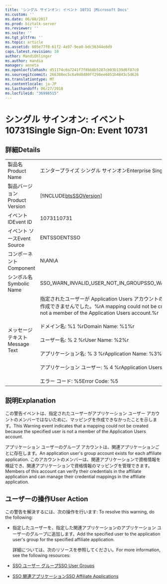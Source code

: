 ```yaml
---
title: 'シングル サインオン: イベント 10731 |Microsoft Docs'
ms.custom: ''
ms.date: 06/08/2017
ms.prod: biztalk-server
ms.reviewer: ''
ms.suite: ''
ms.tgt_pltfrm: ''
ms.topic: article
ms.assetid: 605e77f0-61f2-4a97-9ea0-bdc56344e8d9
caps.latest.revision: 10
author: MandiOhlinger
ms.author: mandia
manager: anneta
ms.openlocfilehash: d51174c0a7241f7f8bb8b5287cb03b139d6f87c0
ms.sourcegitcommit: 266308ec5c6a9d8d80ff298ee6051b4843c5d626
ms.translationtype: MT
ms.contentlocale: ja-JP
ms.lasthandoff: 06/27/2018
ms.locfileid: "36998515"
---
```

# <a name="single-sign-on-event-10731"></a><span data-ttu-id="08526-102">シングル サインオン: イベント 10731</span><span class="sxs-lookup"><span data-stu-id="08526-102">Single Sign-On: Event 10731</span></span>
## <a name="details"></a><span data-ttu-id="08526-103">詳細</span><span class="sxs-lookup"><span data-stu-id="08526-103">Details</span></span>  

|                 |                                                                                                                                                                                                                                                                           |
|-----------------|---------------------------------------------------------------------------------------------------------------------------------------------------------------------------------------------------------------------------------------------------------------------------|
|  <span data-ttu-id="08526-104">製品名</span><span class="sxs-lookup"><span data-stu-id="08526-104">Product Name</span></span>   |                                                                                                                         <span data-ttu-id="08526-105">エンタープライズ シングル サインオン</span><span class="sxs-lookup"><span data-stu-id="08526-105">Enterprise Single Sign-On</span></span>                                                                                                                         |
| <span data-ttu-id="08526-106">製品バージョン</span><span class="sxs-lookup"><span data-stu-id="08526-106">Product Version</span></span> |                                                                                                        [!INCLUDE[btsSSOVersion](../includes/btsssoversion-md.md)]                                                                                                         |
|    <span data-ttu-id="08526-107">イベント ID</span><span class="sxs-lookup"><span data-stu-id="08526-107">Event ID</span></span>     |                                                                                                                                   <span data-ttu-id="08526-108">10731</span><span class="sxs-lookup"><span data-stu-id="08526-108">10731</span></span>                                                                                                                                   |
|  <span data-ttu-id="08526-109">イベント ソース</span><span class="sxs-lookup"><span data-stu-id="08526-109">Event Source</span></span>   |                                                                                                                                  <span data-ttu-id="08526-110">ENTSSO</span><span class="sxs-lookup"><span data-stu-id="08526-110">ENTSSO</span></span>                                                                                                                                   |
|    <span data-ttu-id="08526-111">コンポーネント</span><span class="sxs-lookup"><span data-stu-id="08526-111">Component</span></span>    |                                                                                                                                    <span data-ttu-id="08526-112">N\A</span><span class="sxs-lookup"><span data-stu-id="08526-112">N\A</span></span>                                                                                                                                    |
|  <span data-ttu-id="08526-113">シンボル名</span><span class="sxs-lookup"><span data-stu-id="08526-113">Symbolic Name</span></span>  |                                                                                                                    <span data-ttu-id="08526-114">SSO_WARN_INVALID_USER_NOT_IN_GROUP</span><span class="sxs-lookup"><span data-stu-id="08526-114">SSO_WARN_INVALID_USER_NOT_IN_GROUP</span></span>                                                                                                                     |
|  <span data-ttu-id="08526-115">メッセージ テキスト</span><span class="sxs-lookup"><span data-stu-id="08526-115">Message Text</span></span>   | <span data-ttu-id="08526-116">指定されたユーザーが Application Users アカウントのメンバーではないため、マッピングを作成できませんでした。%r</span><span class="sxs-lookup"><span data-stu-id="08526-116">A mapping could not be created because the specified user is not a member of the Application Users account.%r</span></span><br /><br /> <span data-ttu-id="08526-117">ドメイン名: %1 %r</span><span class="sxs-lookup"><span data-stu-id="08526-117">Domain Name: %1%r</span></span><br /><br /> <span data-ttu-id="08526-118">ユーザー名: % 2 %r</span><span class="sxs-lookup"><span data-stu-id="08526-118">User Name: %2%r</span></span><br /><br /> <span data-ttu-id="08526-119">アプリケーション名: % 3 %r</span><span class="sxs-lookup"><span data-stu-id="08526-119">Application Name: %3%r</span></span><br /><br /> <span data-ttu-id="08526-120">アプリケーション ユーザー: % 4 %r</span><span class="sxs-lookup"><span data-stu-id="08526-120">Application Users: %4%r</span></span><br /><br /> <span data-ttu-id="08526-121">エラー コード: %5</span><span class="sxs-lookup"><span data-stu-id="08526-121">Error Code: %5</span></span> |

## <a name="explanation"></a><span data-ttu-id="08526-122">説明</span><span class="sxs-lookup"><span data-stu-id="08526-122">Explanation</span></span>  
 <span data-ttu-id="08526-123">この警告イベントは、指定されたユーザーがアプリケーション ユーザー アカウントのメンバーではないために、マッピングを作成できなかったことを示します。</span><span class="sxs-lookup"><span data-stu-id="08526-123">This Warning event indicates that a mapping could not be created because the specified user is not a member of the Application Users account.</span></span>  

 <span data-ttu-id="08526-124">アプリケーション ユーザーのグループ アカウントは、関連アプリケーションごとに存在します。</span><span class="sxs-lookup"><span data-stu-id="08526-124">An application user's group account exists for each affiliate application.</span></span> <span data-ttu-id="08526-125">このアカウントのメンバーは、関連アプリケーションで資格情報を検証でき、関連アプリケーションで資格情報のマッピングを管理できます。</span><span class="sxs-lookup"><span data-stu-id="08526-125">Members of this account can verify their credentials in the affiliate application and can manage their credential mappings in the affiliate application.</span></span>  

## <a name="user-action"></a><span data-ttu-id="08526-126">ユーザーの操作</span><span class="sxs-lookup"><span data-stu-id="08526-126">User Action</span></span>  
 <span data-ttu-id="08526-127">この警告を解決するには、次の操作を行います: </span><span class="sxs-lookup"><span data-stu-id="08526-127">To resolve this warning, do the following:</span></span>  

- <span data-ttu-id="08526-128">指定したユーザーを、指定した関連アプリケーションのアプリケーション ユーザーのグループに追加します。</span><span class="sxs-lookup"><span data-stu-id="08526-128">Add the specified user to the application user's group for the specified affiliate application.</span></span>  

  <span data-ttu-id="08526-129">詳細については、次のリソースを参照してください。</span><span class="sxs-lookup"><span data-stu-id="08526-129">For more information, see the following resources:</span></span>  

- [<span data-ttu-id="08526-130">SSO ユーザー グループ</span><span class="sxs-lookup"><span data-stu-id="08526-130">SSO User Groups</span></span>](../core/sso-user-groups.md)  

- [<span data-ttu-id="08526-131">SSO 関連アプリケーション</span><span class="sxs-lookup"><span data-stu-id="08526-131">SSO Affiliate Applications</span></span>](../core/sso-affiliate-applications.md)
